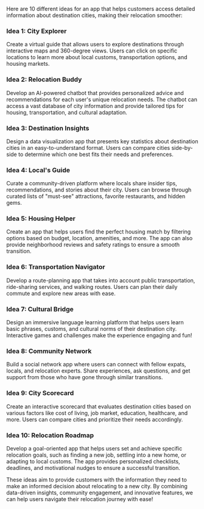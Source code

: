 Here are 10 different ideas for an app that helps customers access detailed information about destination cities, making their relocation smoother:

### Idea 1: City Explorer

Create a virtual guide that allows users to explore destinations through interactive maps and 360-degree views. Users can click on specific locations to learn more about local customs, transportation options, and housing markets.

### Idea 2: Relocation Buddy

Develop an AI-powered chatbot that provides personalized advice and recommendations for each user's unique relocation needs. The chatbot can access a vast database of city information and provide tailored tips for housing, transportation, and cultural adaptation.

### Idea 3: Destination Insights

Design a data visualization app that presents key statistics about destination cities in an easy-to-understand format. Users can compare cities side-by-side to determine which one best fits their needs and preferences.

### Idea 4: Local's Guide

Curate a community-driven platform where locals share insider tips, recommendations, and stories about their city. Users can browse through curated lists of "must-see" attractions, favorite restaurants, and hidden gems.

### Idea 5: Housing Helper

Create an app that helps users find the perfect housing match by filtering options based on budget, location, amenities, and more. The app can also provide neighborhood reviews and safety ratings to ensure a smooth transition.

### Idea 6: Transportation Navigator

Develop a route-planning app that takes into account public transportation, ride-sharing services, and walking routes. Users can plan their daily commute and explore new areas with ease.

### Idea 7: Cultural Bridge

Design an immersive language learning platform that helps users learn basic phrases, customs, and cultural norms of their destination city. Interactive games and challenges make the experience engaging and fun!

### Idea 8: Community Network

Build a social network app where users can connect with fellow expats, locals, and relocation experts. Share experiences, ask questions, and get support from those who have gone through similar transitions.

### Idea 9: City Scorecard

Create an interactive scorecard that evaluates destination cities based on various factors like cost of living, job market, education, healthcare, and more. Users can compare cities and prioritize their needs accordingly.

### Idea 10: Relocation Roadmap

Develop a goal-oriented app that helps users set and achieve specific relocation goals, such as finding a new job, settling into a new home, or adapting to local customs. The app provides personalized checklists, deadlines, and motivational nudges to ensure a successful transition.

These ideas aim to provide customers with the information they need to make an informed decision about relocating to a new city. By combining data-driven insights, community engagement, and innovative features, we can help users navigate their relocation journey with ease!
